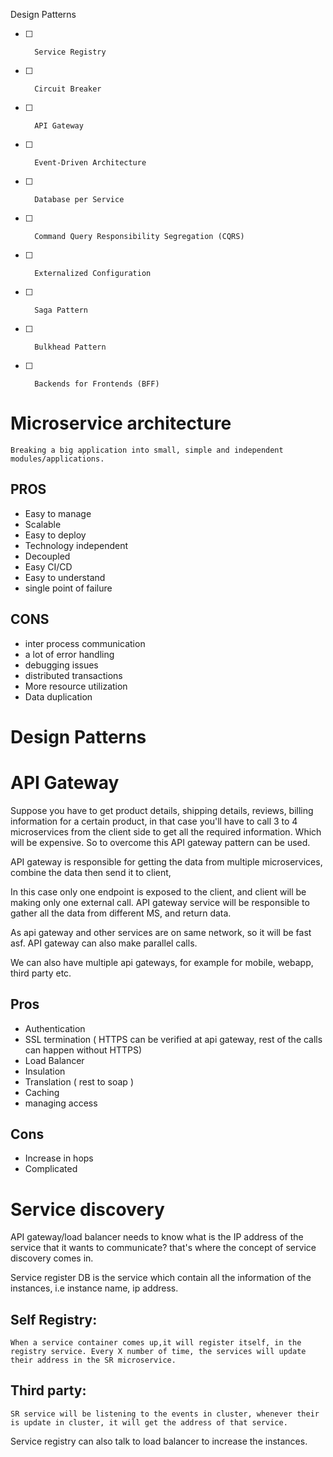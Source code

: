 Design Patterns

- [ ] 		Service Registry
- [ ] 		Circuit Breaker
- [ ] 		API Gateway
- [ ] 		Event-Driven Architecture
- [ ] 		Database per Service
- [ ] 		Command Query Responsibility Segregation (CQRS)
- [ ] 		Externalized Configuration
- [ ] 		Saga Pattern
- [ ] 		Bulkhead Pattern
- [ ] 		Backends for Frontends (BFF)



# Microservice architecture

`Breaking a big application into small, simple and independent modules/applications.`

## PROS
- Easy to manage
- Scalable 
- Easy to deploy
- Technology independent
- Decoupled
- Easy CI/CD
- Easy to understand
- single point of failure

## CONS
- inter process communication
- a lot of error handling
- debugging issues
- distributed transactions
- More resource utilization
- Data duplication


# Design Patterns

# API Gateway
Suppose you have to get product details, shipping details, reviews, billing information for a certain product, in that case you'll have to call 3 to 4 microservices from the client side to get all the required information. Which will be expensive. So to overcome this API gateway pattern can be used.

API gateway is responsible for getting the data from multiple microservices, combine the data then send it to client,

In this case only one endpoint is exposed to the client, and client will be making only one external call. API gateway service will be responsible to gather all the data from different MS, and return data. 

As api gateway and other services are on same network, so it will be fast asf. API gateway can also make parallel calls.

We can also have multiple api gateways, for example for mobile, webapp, third party etc.


## Pros
- Authentication
- SSL termination ( HTTPS can be verified at api gateway, rest of the calls can happen without HTTPS)
- Load Balancer
- Insulation
- Translation ( rest to soap )
- Caching
- managing access

## Cons
- Increase in hops
- Complicated


# Service discovery
<!-- Let's say client wants to communicate to the service directly, and one microservice is running multiple instances,  -->
API gateway/load balancer needs to know what is the IP address of the service that it wants to communicate? that's where the concept of service discovery comes in.

Service register DB is the service which contain all the information of the instances, i.e instance name, ip address.

## Self Registry:
    When a service container comes up,it will register itself, in the registry service. Every X number of time, the services will update their address in the SR microservice.

## Third party:
    SR service will be listening to the events in cluster, whenever their is update in cluster, it will get the address of that service. 

Service registry can also talk to load balancer to increase the instances.


